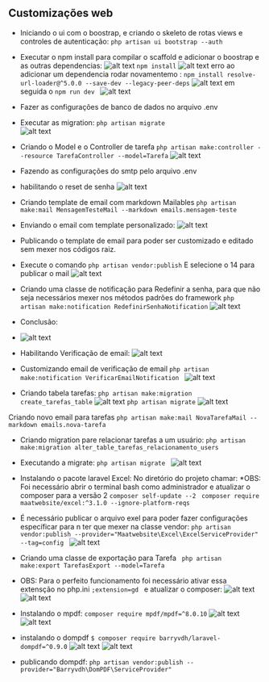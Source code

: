 ## Customizações web
* Iniciando o ui com o boostrap, e criando o skeleto de rotas views e controles de autenticação:
```php artisan ui bootstrap --auth```
* Executar o npm install para compilar o scaffold e adicionar o boostrap e as outras dependencias:
![alt text](image.png)
``` npm install ```
![alt text](image-1.png) erro ao adicionar um dependencia rodar novamentemo :
```npm install resolve-url-loader@^5.0.0 --save-dev --legacy-peer-deps```
![alt text](image-2.png)
em seguida o 
```npm run dev ```
![alt text](image-3.png)

* Fazer as configurações de banco de dados no arquivo .env
* Executar as migration:
```php artisan migrate```  
![alt text](image-4.png)

* Criando o Model e o Controller de tarefa
```php artisan make:controller --resource TarefaController --model=Tarefa```
![alt text](image-5.png)

* Fazendo as configurações do smtp pelo arquivo .env
* habilitando o reset de senha
![alt text](image-6.png)

* Criando template de email com markdown Mailables
```php artisan make:mail MensagemTesteMail --markdown emails.mensagem-teste```
* Enviando o email com template personalizado:
![alt text](image-7.png)

* Publicando o template de email para poder ser customizado e editado sem mexer nos códigos raiz.
* Execute o comando
 ```php artisan vendor:publish```
 E selecione o 14 para publicar o mail
 ![alt text](image-8.png)
 * Criando uma classe de notificação para Redefinir a senha, para que não seja necessários mexer nos métodos padrões do framework
 ```php artisan make:notification RedefinirSenhaNotification```
 ![alt text](image-9.png)

 * Conclusão:
 * ![alt text](image-10.png)

* Habilitando Verificação de email:
![alt text](image-11.png)

* Customizando email de verificação de email
```php artisan make:notification VerificarEmailNotification ```
![alt text](image-12.png)

* Criando tabela tarefas:
```php artisan make:migration create_tarefas_table```
![alt text](image-13.png)
```php artisan migrate```
![alt text](image-14.png)

Criando novo email para tarefas
```php artisan make:mail NovaTarefaMail --markdown emails.nova-tarefa```

* Criando migration pare relacionar tarefas a um usuário:
```php artisan make:migration alter_table_tarefas_relacionamento_users```

* Executando a migrate:
```php artisan migrate ```
![alt text](image-15.png)

* Instalando o pacote laravel Excel:
No diretório do projeto chamar:
*OBS: Foi necessário abrir o terminal bash como administrador e atualizar o composer para a versão 2 ```composer self-update --2 ```
```composer require maatwebsite/excel:^3.1.0 --ignore-platform-reqs```
* É necessário publicar o arquivo exel para poder fazer configurações específicar para n ter que mexer na classe vendor:
```php artisan vendor:publish --provider="Maatwebsite\Excel\ExcelServiceProvider" --tag=config ```
![alt text](image-16.png)

* Criando uma classe de exportação para Tarefa
``` php artisan make:export TarefasExport --model=Tarefa```
* OBS: Para o perfeito funcionamento foi necessário ativar essa extensção no php.ini ```;extension=gd ``` e atualizar o composer:
![alt text](image-17.png)
![alt text](image-18.png)

* Instalando o mpdf:
`composer require mpdf/mpdf=^8.0.10`
![alt text](image-19.png)
![alt text](image-20.png)

* instalando o dompdf
`$ composer require barryvdh/laravel-dompdf=^0.9.0`
![alt text](image-22.png)
![alt text](image-21.png)

* publicando dompdf:
`php artisan vendor:publish --provider="Barryvdh\DomPDF\ServiceProvider"`